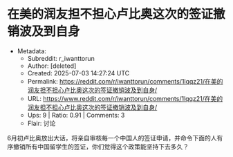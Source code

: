 # 在美的润友担不担心卢比奥这次的签证撤销波及到自身

- Metadata:
  - Subreddit: r_iwanttorun
  - Author: [deleted]
  - Created: 2025-07-03 14:27:24 UTC
  - Permalink: https://reddit.com/r/iwanttorun/comments/1lqqz21/在美的润友担不担心卢比奥这次的签证撤销波及到自身/
  - URL: https://www.reddit.com/r/iwanttorun/comments/1lqqz21/在美的润友担不担心卢比奥这次的签证撤销波及到自身/
  - Ups: 9 | Ratio: 0.91 | Comments: 3
  - Flair: 讨论


6月初卢比奥放出大话，将亲自审核每一个中国人的签证申请，并命令下面的人有序撤销所有中国留学生的签证，你们觉得这个政策能坚持下去多久？


